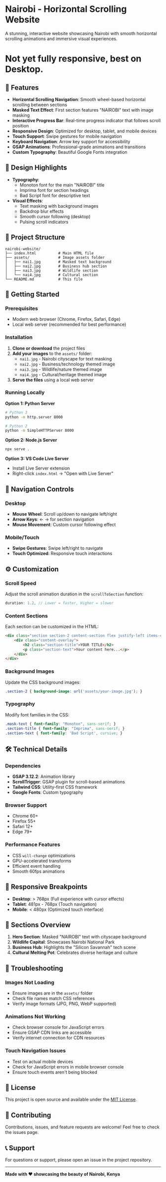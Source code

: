 # Nairobi - Horizontal Scrolling Website

A stunning, interactive website showcasing Nairobi with smooth horizontal scrolling animations and immersive visual experiences.
# Not yet fully responsive, best on Desktop.

## 🌟 Features

- **Horizontal Scrolling Navigation**: Smooth wheel-based horizontal scrolling between sections
- **Masked Text Effect**: First section features "NAIROBI" text with image masking
- **Interactive Progress Bar**: Real-time progress indicator that follows scroll position
- **Responsive Design**: Optimized for desktop, tablet, and mobile devices
- **Touch Support**: Swipe gestures for mobile navigation
- **Keyboard Navigation**: Arrow key support for accessibility
- **GSAP Animations**: Professional-grade animations and transitions
- **Custom Typography**: Beautiful Google Fonts integration

## 🎨 Design Highlights

- **Typography**: 
  - Monoton font for the main "NAIROBI" title
  - Imprima font for section headings
  - Bad Script font for descriptive text
- **Visual Effects**: 
  - Text masking with background images
  - Backdrop blur effects
  - Smooth cursor following (desktop)
  - Pulsing scroll indicators

## 📁 Project Structure

```
nairobi-website/
├── index.html          # Main HTML file
├── assets/             # Image assets folder
│   ├── nai1.jpg        # Masked text background
│   ├── nai2.jpg        # Business hub section
│   ├── nai3.jpg        # Wildlife section
│   └── nai4.jpg        # Cultural section
└── README.md           # This file
```

## 🚀 Getting Started

### Prerequisites

- Modern web browser (Chrome, Firefox, Safari, Edge)
- Local web server (recommended for best performance)

### Installation

1. **Clone or download** the project files
2. **Add your images** to the `assets/` folder:
   - `nai1.jpg` - Nairobi cityscape for text masking
   - `nai2.jpg` - Business/technology themed image
   - `nai3.jpg` - Wildlife/nature themed image
   - `nai4.jpg` - Cultural/heritage themed image
3. **Serve the files** using a local web server

### Running Locally

**Option 1: Python Server**
```bash
# Python 3
python -m http.server 8000

# Python 2
python -m SimpleHTTPServer 8000
```

**Option 2: Node.js Server**
```bash
npx serve .
```

**Option 3: VS Code Live Server**
- Install Live Server extension
- Right-click `index.html` → "Open with Live Server"

## 🎯 Navigation Controls

### Desktop
- **Mouse Wheel**: Scroll up/down to navigate left/right
- **Arrow Keys**: ← → for section navigation
- **Mouse Movement**: Custom cursor following effect

### Mobile/Touch
- **Swipe Gestures**: Swipe left/right to navigate
- **Touch Optimized**: Responsive touch interactions

## ⚙️ Customization

### Scroll Speed
Adjust the scroll animation duration in the `scrollToSection` function:
```javascript
duration: 1.2, // Lower = faster, Higher = slower
```

### Content Sections
Each section can be customized in the HTML:
```html
<div class="section section-2 content-section flex justify-left items-center">
    <div class="content-overlay">
        <h2 class="section-title">YOUR TITLE</h2>
        <p class="section-text">Your content here...</p>
    </div>
</div>
```

### Background Images
Update the CSS background images:
```css
.section-2 { background-image: url('assets/your-image.jpg'); }
```

### Typography
Modify font families in the CSS:
```css
.mask-text { font-family: "Monoton", sans-serif; }
.section-title { font-family: "Imprima", sans-serif; }
.section-text { font-family: 'Bad Script', cursive; }
```

## 🛠️ Technical Details

### Dependencies
- **GSAP 3.12.2**: Animation library
- **ScrollTrigger**: GSAP plugin for scroll-based animations
- **Tailwind CSS**: Utility-first CSS framework
- **Google Fonts**: Custom typography

### Browser Support
- Chrome 60+
- Firefox 55+
- Safari 12+
- Edge 79+

### Performance Features
- CSS `will-change` optimizations
- GPU-accelerated transforms
- Efficient event handling
- Smooth 60fps animations

## 📱 Responsive Breakpoints

- **Desktop**: > 768px (Full experience with cursor effects)
- **Tablet**: 481px - 768px (Touch navigation)
- **Mobile**: < 480px (Optimized touch interface)

## 🎨 Sections Overview

1. **Hero Section**: Masked "NAIROBI" text with cityscape background
2. **Wildlife Capital**: Showcases Nairobi National Park
3. **Business Hub**: Highlights the "Silicon Savannah" tech scene
4. **Cultural Melting Pot**: Celebrates diverse heritage and culture

## 🔧 Troubleshooting

### Images Not Loading
- Ensure images are in the `assets/` folder
- Check file names match CSS references
- Verify image formats (JPG, PNG, WebP supported)

### Animations Not Working
- Check browser console for JavaScript errors
- Ensure GSAP CDN links are accessible
- Verify internet connection for CDN resources

### Touch Navigation Issues
- Test on actual mobile devices
- Check for JavaScript errors in mobile browser console
- Ensure touch events aren't being blocked

## 📄 License

This project is open source and available under the [MIT License](LICENSE).

## 🤝 Contributing

Contributions, issues, and feature requests are welcome! Feel free to check the issues page.

## 📞 Support

For questions or support, please open an issue in the project repository.

---

**Made with ❤️ showcasing the beauty of Nairobi, Kenya**

